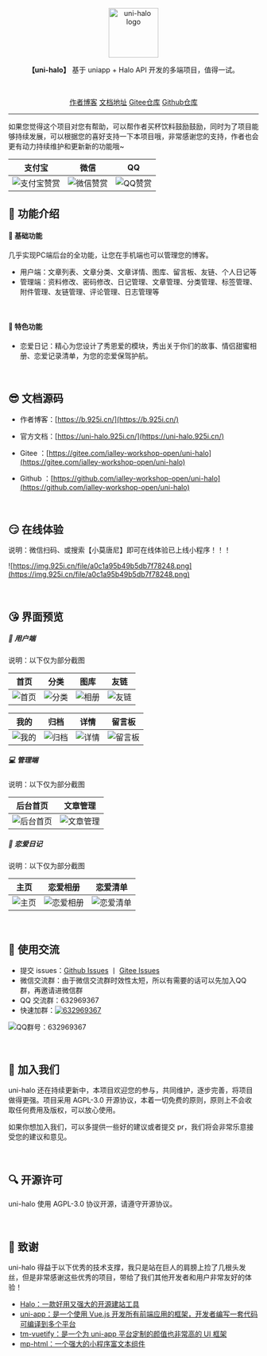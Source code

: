 <p align="center">
    <a href="https://uni-halo.925i.cn" target="_blank" rel="noopener noreferrer">
        <img width="100" src="https://b.925i.cn/uni_halo/uni_halo_logo.png" alt="uni-halo logo" />
    </a>
</p>

<p align="center"><b>【uni-halo】</b> 基于 uniapp + Halo API 开发的多端项目，值得一试。</p>
 
<br />
<p align="center">
	<a href="https://b.925i.cn">作者博客</a>
	<a href="https://uni-halo.925i.cn">文档地址</a>
	<a href="https://gitee.com/ialley-workshop-open/uni-halo">Gitee仓库</a>
	<a href="https://github.com/ialley-workshop-open/uni-halo">Github仓库</a>
</p>

---

如果您觉得这个项目对您有帮助，可以帮作者买杯饮料鼓励鼓励，同时为了项目能够持续发展，可以根据您的喜好支持一下本项目哦，非常感谢您的支持，作者也会更有动力持续维护和更新新的功能哦~

|支付宝												|微信												|QQ												|
|:--:												|:--:												|:--:											|
|![支付宝赞赏](https://b.925i.cn/skm/zf_zfb_skm.png)|![微信赞赏](https://b.925i.cn/skm/zf_wx_zsm.png)	|![QQ赞赏](https://b.925i.cn/skm/zf_qq_skm.png)	|

## 🧐 功能介绍

#### 🍻 基础功能

几乎实现PC端后台的全功能，让您在手机端也可以管理您的博客。

- 用户端：文章列表、文章分类、文章详情、图库、留言板、友链、个人日记等
- 管理端：资料修改、密码修改、日记管理、文章管理、分类管理、标签管理、附件管理、友链管理、评论管理、日志管理等

<br/>

#### 💞 特色功能

- 恋爱日记：精心为您设计了秀恩爱的模块，秀出关于你们的故事、情侣甜蜜相册、恋爱记录清单，为您的恋爱保驾护航。

<br/>

## 😎 文档源码

- 作者博客：[https://b.925i.cn/](https://b.925i.cn/)
- 官方文档：[https://uni-halo.925i.cn/](https://uni-halo.925i.cn/)
- Gitee    ：[https://gitee.com/ialley-workshop-open/uni-halo](https://gitee.com/ialley-workshop-open/uni-halo)
- Github ：[https://github.com/ialley-workshop-open/uni-halo](https://github.com/ialley-workshop-open/uni-halo)
  
  <br/>

## 😏 在线体验

说明：微信扫码、或搜索【小莫唐尼】即可在线体验已上线小程序！！！

![https://img.925i.cn/file/a0c1a95b49b5db7f78248.png](https://img.925i.cn/file/a0c1a95b49b5db7f78248.png)

<br/>

## 😘 界面预览

##### 📱 用户端

说明：以下仅为部分截图

|首页|分类|图库|友链|
|:--:|:--:|:--:|:--:|
|![首页](https://uni-halo.925i.cn/assets/001.76053f5e.jpg)|![分类](https://uni-halo.925i.cn/assets/002.9479f5e4.jpg)|![相册](https://uni-halo.925i.cn/assets/003.0d1f4694.jpg)|![友链](https://uni-halo.925i.cn/assets/004.22b6a1e3.jpg)|

|我的|归档|详情|留言板|
|:--:|:--:|:--:|:--:|
|![我的](https://uni-halo.925i.cn/assets/005.d1ccf84e.jpg)|![归档](https://uni-halo.925i.cn/assets/007.e481f0c1.jpg)|![详情](https://uni-halo.925i.cn/assets/008.a4f5af80.jpg)|![留言板](https://uni-halo.925i.cn/assets/006.fc80dc8c.jpg)|

##### 💻 管理端

说明：以下仅为部分截图

|后台首页|文章管理|
|:--:|:--:|
|![后台首页](https://uni-halo.925i.cn/assets/009.707f9a85.jpg)|![文章管理](https://uni-halo.925i.cn/assets/010.0b018b02.jpg)|

##### 📱 恋爱日记

说明：以下仅为部分截图

|主页															|恋爱相册															|恋爱清单															|
|:--:															|:--:																|--																	|
|![主页](https://uni-halo.925i.cn/assets/love_001.6bf8b4e9.jpg)	|![恋爱相册](https://uni-halo.925i.cn/assets/love_003.b8effd48.jpg)	|![恋爱清单](https://uni-halo.925i.cn/assets/love_002.a08bd8d6.jpg)	|

<br/>

## 🙋 使用交流

- 提交 issues：[Github Issues](https://github.com/ialley-workshop-open/uni-halo/issues) 丨 [Gitee Issues](https://gitee.com/ialley-workshop-open/uni-halo/issues)
- 微信交流群：由于微信交流群时效性太短，所以有需要的话可以先加入QQ群，再邀请进微信群
- QQ 交流群：632969367 
- 快速加群：[![632969367](https://pub.idqqimg.com/wpa/images/group.png)](https://qm.qq.com/cgi-bin/qm/qr?k=cuam7lhrB_vHuvjw2mzUO1sOKdF9KRyM&jump_from=webapi&authKey=d6bJhNaqupTTfoMDWDIeYUTAs44Ax7p64SsM/5NRtFhXE09YexDO15Izuyth6XAi)

![QQ群号：632969367](https://img.925i.cn/file/b83b9e79695779c4344f3.png)

<br/>

## 🎉 加入我们

uni-halo 还在持续更新中，本项目欢迎您的参与，共同维护，逐步完善，将项目做得更强。项目采用 AGPL-3.0 开源协议，本着一切免费的原则，原则上不会收取任何费用及版权，可以放心使用。

如果你想加入我们，可以多提供一些好的建议或者提交 pr，我们将会非常乐意接受您的建议和意见。

<br/>
 
## 🔍 开源许可

uni-halo 使用 AGPL-3.0 协议开源，请遵守开源协议。

<br/>

## 🙋 致谢
uni-halo 得益于以下优秀的技术支撑，我只是站在巨人的肩膀上捡了几根头发丝，但是非常感谢这些优秀的项目，带给了我们其他开发者和用户非常友好的体验！

- [Halo：一款好用又强大的开源建站工具](https://halo.run/)
- [uni-app：是一个使用 Vue.js 开发所有前端应用的框架，开发者编写一套代码可编译到多个平台](https://uniapp.dcloud.net.cn/)
- [tm-vuetify：是一个为 uni-app 平台定制的颜值也非常高的 UI 框架](https://www.jx2d.cn/)
- [mp-html：一个强大的小程序富文本组件](https://jin-yufeng.gitee.io/mp-html/#/)